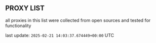 ## PROXY LIST

all proxies in this list were collected from open sources and tested for functionality

last update: `2025-02-21 14:03:37.674449+00:00` UTC